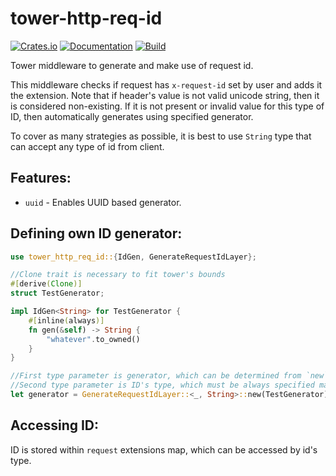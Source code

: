 # tower-http-req-id

[![Crates.io](https://img.shields.io/crates/v/tower-http-req-id.svg)](https://crates.io/crates/tower-http-req-id)
[![Documentation](https://docs.rs/tower-http-req-id/badge.svg)](https://docs.rs/crate/tower-http-req-id/)
[![Build](https://github.com/DoumanAsh/tower-http-req-id/workflows/Rust/badge.svg)](https://github.com/DoumanAsh/tower-http-req-id/actions?query=workflow%3ARust)

Tower middleware to generate and make use of request id.

This middleware checks if request has `x-request-id` set by user and adds it the extension.
Note that if header's value is not valid unicode string, then it is considered non-existing.
If it is not present or invalid value for this type of ID, then automatically generates using specified generator.

To cover as many strategies as possible, it is best to use `String` type that can accept any type of id from client.

## Features:

- `uuid` - Enables UUID based generator.

## Defining own ID generator:

```rust
use tower_http_req_id::{IdGen, GenerateRequestIdLayer};

//Clone trait is necessary to fit tower's bounds
#[derive(Clone)]
struct TestGenerator;

impl IdGen<String> for TestGenerator {
    #[inline(always)]
    fn gen(&self) -> String {
        "whatever".to_owned()
    }
}

//First type parameter is generator, which can be determined from `new` function.
//Second type parameter is ID's type, which must be always specified manually.
let generator = GenerateRequestIdLayer::<_, String>::new(TestGenerator);
```

## Accessing ID:

ID is stored within `request` extensions map, which can be accessed by id's type.
